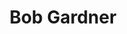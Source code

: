 ---
layout: post
title: Bob Gardner
school: NYU
major: Major?
image: https://static.squarespace.com/static/50354720c4aa2d2d3150d3d8/t/522fac76e4b0ad0c9682b4e2/1378856054208/Bob%20Gardner.png?format=300w
lego: /lib/img/people/lego/bob.jpg
position: HackNights
positionURL: http://www.techatnyu.org/position
twitter: boppers327
email: t@NYU email?
graduate: 2016
weight: 3
---